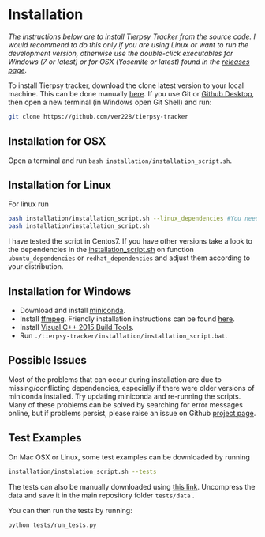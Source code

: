 # Installation

*The instructions below are to install Tierpsy Tracker from the source code. I would recommend to do this only if you are using Linux or want to run the development version, otherwise use the double-click executables for Windows (7 or latest) or for OSX (Yosemite or latest) found in the [releases page](https://github.com/ver228/tierpsy-tracker/releases).*

To install Tierpsy tracker, download the clone latest version to your local machine.  This can be done manually [here](https://github.com/ver228/tierpsy-tracker/archive/master.zip).  If you use Git or [Github Desktop](https://desktop.github.com/), then open a new terminal (in Windows open Git Shell) and run: 

```bash
git clone https://github.com/ver228/tierpsy-tracker
```
## Installation for OSX
Open a terminal and run `bash installation/installation_script.sh`.

## Installation for Linux
For linux run
``` bash
bash installation/installation_script.sh --linux_dependencies #You need sudo permissions
bash installation/installation_script.sh
```
I have tested the script in Centos7. If you have other versions take a look to the dependencies in the [installation_script.sh](https://github.com/ver228/tierpsy-tracker/blob/master/installation/installation_script.sh) on function `ubuntu_dependencies` or `redhat_dependencies` and adjust them according to your distribution.

## Installation for Windows

- Download and install [miniconda](https://conda.io/miniconda.html).
- Install [ffmpeg](https://ffmpeg.org/download.html). Friendly installation instructions can be found [here](http://adaptivesamples.com/how-to-install-ffmpeg-on-windows/).
- Install [Visual C++ 2015 Build Tools](http://landinghub.visualstudio.com/visual-cpp-build-tools).
- Run `./tierpsy-tracker/installation/installation_script.bat`.

## Possible Issues
Most of the problems that can occur during installation are due to missing/conflicting dependencies, especially if there were older versions of miniconda installed. Try updating miniconda and re-running the scripts. Many of these problems can be solved by searching for error messages online, but if problems persist, please raise an issue on Github [project page](https://github.com/ver228/tierpsy-tracker/issues).

## Test Examples
On Mac OSX or Linux, some test examples can be downloaded by running 

```bash
installation/instalation_script.sh --tests
```

The tests can also be manually downloaded using [this link](https://imperiallondon-my.sharepoint.com/personal/ajaver_ic_ac_uk/_layouts/15/guestaccess.aspx?guestaccesstoken=ldZ18fLY%2bzlu7XuO9mbKVdyiKoH4naiesqiLXWU4vGQ%3d&docid=0cec4e52f4ccf4d5b8bb3a737020fc12f&rev=1). Uncompress the data and save it in the main repository folder `tests/data` .

You can then run the tests by running: 

```bash
python tests/run_tests.py
```
